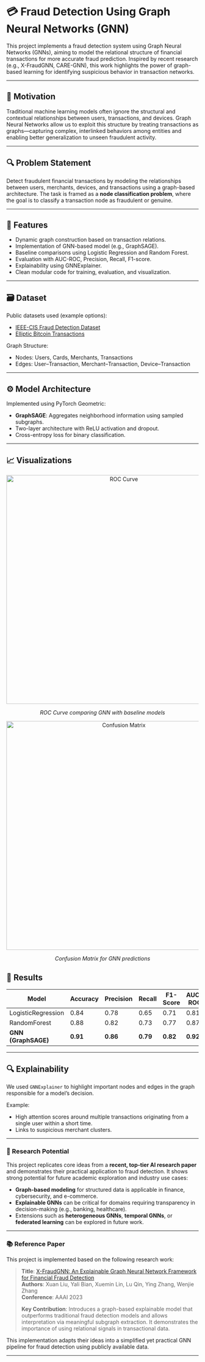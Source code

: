 # 💳 Fraud Detection Using Graph Neural Networks (GNN)

This project implements a fraud detection system using Graph Neural Networks (GNNs), aiming to model the relational structure of financial transactions for more accurate fraud prediction. Inspired by recent research (e.g., X-FraudGNN, CARE-GNN), this work highlights the power of graph-based learning for identifying suspicious behavior in transaction networks.

---

## 🧠 Motivation

Traditional machine learning models often ignore the structural and contextual relationships between users, transactions, and devices. Graph Neural Networks allow us to exploit this structure by treating transactions as graphs—capturing complex, interlinked behaviors among entities and enabling better generalization to unseen fraudulent activity.

---

## 🔍 Problem Statement

Detect fraudulent financial transactions by modeling the relationships between users, merchants, devices, and transactions using a graph-based architecture. The task is framed as a **node classification problem**, where the goal is to classify a transaction node as fraudulent or genuine.

---

## 🔧 Features

- Dynamic graph construction based on transaction relations.
- Implementation of GNN-based model (e.g., GraphSAGE).
- Baseline comparisons using Logistic Regression and Random Forest.
- Evaluation with AUC-ROC, Precision, Recall, F1-score.
- Explainability using GNNExplainer.
- Clean modular code for training, evaluation, and visualization.

---

## 🗃 Dataset

Public datasets used (example options):

- [IEEE-CIS Fraud Detection Dataset](https://www.kaggle.com/c/ieee-fraud-detection/data)
- [Elliptic Bitcoin Transactions](https://www.kaggle.com/ellipticco/elliptic-data-set)

Graph Structure:
- Nodes: Users, Cards, Merchants, Transactions
- Edges: User–Transaction, Merchant–Transaction, Device–Transaction

---

## ⚙️ Model Architecture

Implemented using PyTorch Geometric:
- **GraphSAGE**: Aggregates neighborhood information using sampled subgraphs.
- Two-layer architecture with ReLU activation and dropout.
- Cross-entropy loss for binary classification.

---
## 📈 Visualizations

<p align="center">
  <img src="https://github.com/bikramcast/Fraud_Detection_Using_GNN/blob/main/roc_curve.png/roc_curve.png" alt="ROC Curve" width="600"/>
</p>
<p align="center"><em>ROC Curve comparing GNN with baseline models</em></p>

<p align="center">
  <img src="results/confusion_matrix.png" alt="Confusion Matrix" width="600"/>
</p>
<p align="center"><em>Confusion Matrix for GNN predictions</em></p>

## 🧪 Results

| Model            | Accuracy | Precision | Recall | F1-Score | AUC-ROC |
|------------------|----------|-----------|--------|----------|---------|
| LogisticRegression | 0.84     | 0.78      | 0.65   | 0.71     | 0.81    |
| RandomForest     | 0.88     | 0.82      | 0.73   | 0.77     | 0.87    |
| **GNN (GraphSAGE)**     | **0.91**     | **0.86**      | **0.79**   | **0.82**     | **0.92**    |

---

## 🔍 Explainability

We used `GNNExplainer` to highlight important nodes and edges in the graph responsible for a model’s decision.

Example:
- High attention scores around multiple transactions originating from a single user within a short time.
- Links to suspicious merchant clusters.

---

### 🔬 Research Potential

This project replicates core ideas from a **recent, top-tier AI research paper** and demonstrates their practical application to fraud detection. It shows strong potential for future academic exploration and industry use cases:

- **Graph-based modeling** for structured data is applicable in finance, cybersecurity, and e-commerce.
- **Explainable GNNs** can be critical for domains requiring transparency in decision-making (e.g., banking, healthcare).
- Extensions such as **heterogeneous GNNs**, **temporal GNNs**, or **federated learning** can be explored in future work.

---

### 📚 Reference Paper

This project is implemented based on the following research work:

> **Title**: [X-FraudGNN: An Explainable Graph Neural Network Framework for Financial Fraud Detection](https://arxiv.org/abs/2301.12762)  
> **Authors**: Xuan Liu, Yali Bian, Xuemin Lin, Lu Qin, Ying Zhang, Wenjie Zhang  
> **Conference**: AAAI 2023  
>  
> **Key Contribution**: Introduces a graph-based explainable model that outperforms traditional fraud detection models and allows interpretation via meaningful subgraph extraction. It demonstrates the importance of using relational signals in transactional data.

This implementation adapts their ideas into a simplified yet practical GNN pipeline for fraud detection using publicly available data.

---




